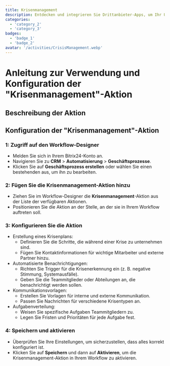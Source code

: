 ```yaml
---
title: Krisenmanagement
description: Entdecken und integrieren Sie Drittanbieter-Apps, um Ihr Unternehmen zu verbessern.
categories: 
  - 'category_2'
  - 'category_3'
badges: 
  - 'badge_1'
  - 'badge_2'
avatar: '/activities/CrisisManagement.webp'
---
```

# Anleitung zur Verwendung und Konfiguration der "Krisenmanagement"-Aktion

## Beschreibung der Aktion

## **Konfiguration der "Krisenmanagement"-Aktion**

### 1: Zugriff auf den Workflow-Designer
- Melden Sie sich in Ihrem Bitrix24-Konto an.
- Navigieren Sie zu **CRM** > **Automatisierung** > **Geschäftsprozesse**.
- Klicken Sie auf **Geschäftsprozess erstellen** oder wählen Sie einen bestehenden aus, um ihn zu bearbeiten.

### 2: Fügen Sie die Krisenmanagement-Aktion hinzu
- Ziehen Sie im Workflow-Designer die **Krisenmanagement**-Aktion aus der Liste der verfügbaren Aktionen.
- Positionieren Sie die Aktion an der Stelle, an der sie in Ihrem Workflow auftreten soll.

### 3: Konfigurieren Sie die Aktion
- Erstellung eines Krisenplans:
  - Definieren Sie die Schritte, die während einer Krise zu unternehmen sind.
  - Fügen Sie Kontaktinformationen für wichtige Mitarbeiter und externe Partner hinzu.
- Automatisierte Benachrichtigungen:
  - Richten Sie Trigger für die Krisenerkennung ein (z. B. negative Stimmung, Systemausfälle).
  - Geben Sie die Teammitglieder oder Abteilungen an, die benachrichtigt werden sollen.
- Kommunikationsvorlagen:
  - Erstellen Sie Vorlagen für interne und externe Kommunikation.
  - Passen Sie Nachrichten für verschiedene Krisentypen an.
- Aufgabenverteilung:
  - Weisen Sie spezifische Aufgaben Teammitgliedern zu.
  - Legen Sie Fristen und Prioritäten für jede Aufgabe fest.

### 4: Speichern und aktivieren
- Überprüfen Sie Ihre Einstellungen, um sicherzustellen, dass alles korrekt konfiguriert ist.
- Klicken Sie auf **Speichern** und dann auf **Aktivieren**, um die Krisenmanagement-Aktion in Ihrem Workflow zu aktivieren.